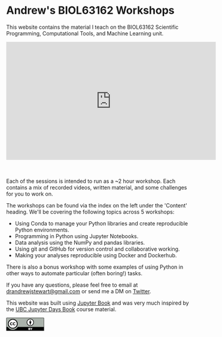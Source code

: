Andrew's BIOL63162 Workshops
============================

This website contains the material I teach on the BIOL63162 Scientific Programming, Computational Tools, and Machine Learning unit.

<center>

<iframe width="560" height="315" src="https://youtube.com/embed/o1a1vEZlPvg" frameborder="0" allowfullscreen></iframe>

</center>

&nbsp;

Each of the sessions is intended to run as a ~2 hour workshop. Each contains a mix of recorded videos, written material, and some challenges for you to work on.

The workshops can be found via the index on the left under the 'Content' heading. We'll be covering the following topics across 5 workshops:

   - Using Conda to manage your Python libraries and create reproducible Python environments.
   - Programming in Python using Jupyter Notebooks.
   - Data analysis using the NumPy and pandas libraries.
   - Using git and GitHub for version control and collaborative working.
   - Making your analyses reproducible using Docker and Dockerhub.   
   
There is also a bonus workshop with some examples of using Python in other ways to automate particular (often boring!) tasks.

If you have any questions, please feel free to email at drandrewjstewart@gmail.com or send me a DM on [Twitter](https://twitter.com/ajstewart_lang).


This website was built using [Jupyter Book](https://jupyterbook.org/intro.html) and was very much inspired by the [UBC Jupyter Days Book](https://ubc-dsci.github.io/jupyterdays/index.html) course material.

![](by.png)

